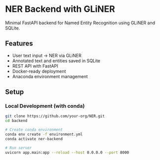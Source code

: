# NER Backend with GLiNER

Minimal FastAPI backend for Named Entity Recognition using GLiNER and SQLite.

## Features
- User text input → NER via GLiNER
- Annotated text and entities saved in SQLite
- REST API with FastAPI
- Docker-ready deployment
- Anaconda environment management

## Setup

### Local Development (with conda)

```bash
git clone https://github.com/your-org/NER.git
cd backend

# Create conda environment
conda env create -f environment.yml
conda activate ner-backend

# Run server
uvicorn app.main:app --reload --host 0.0.0.0 --port 8000
